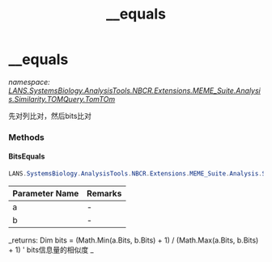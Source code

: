 ﻿---
title: __equals
---

# __equals
_namespace: [LANS.SystemsBiology.AnalysisTools.NBCR.Extensions.MEME_Suite.Analysis.Similarity.TOMQuery.TomTOm](N-LANS.SystemsBiology.AnalysisTools.NBCR.Extensions.MEME_Suite.Analysis.Similarity.TOMQuery.TomTOm.html)_

先对列比对，然后bits比对

### Methods

#### BitsEquals
```csharp
LANS.SystemsBiology.AnalysisTools.NBCR.Extensions.MEME_Suite.Analysis.Similarity.TOMQuery.TomTOm.__equals.BitsEquals(System.Collections.Generic.IEnumerable{LANS.SystemsBiology.AnalysisTools.NBCR.Extensions.MEME_Suite.Analysis.MotifScans.ResidueSite},System.Collections.Generic.IEnumerable{LANS.SystemsBiology.AnalysisTools.NBCR.Extensions.MEME_Suite.Analysis.MotifScans.ResidueSite})
```


|Parameter Name|Remarks|
|--------------|-------|
|a|-|
|b|-|

_returns: 
 Dim bits = (Math.Min(a.Bits, b.Bits) + 1) / (Math.Max(a.Bits, b.Bits) + 1) ' bits信息量的相似度
 _




